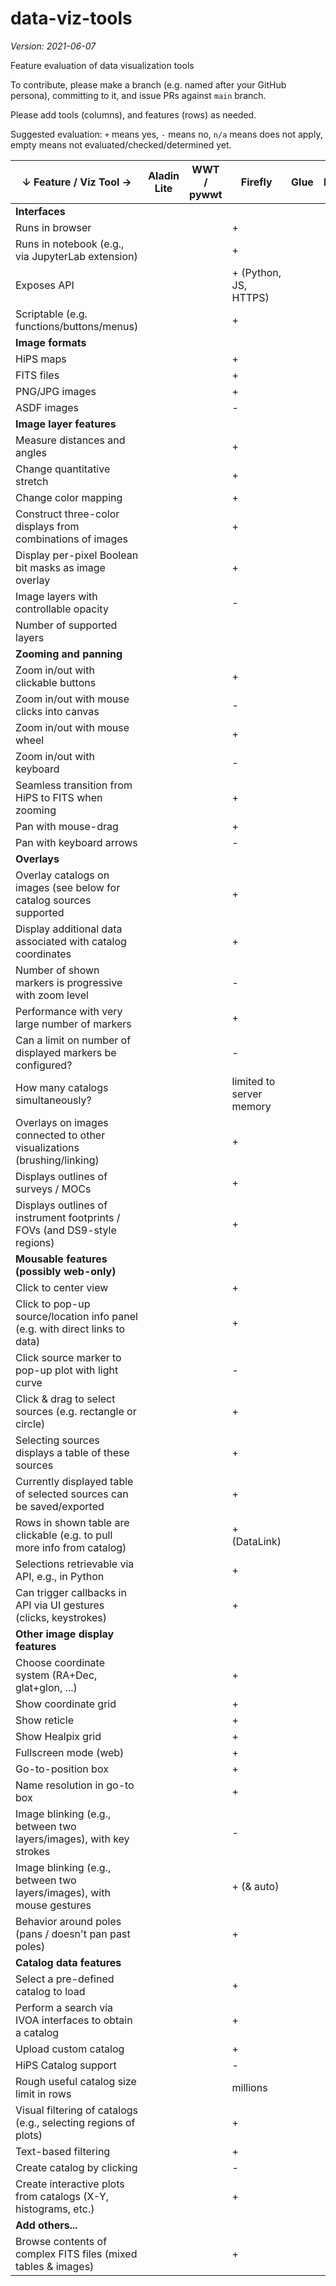 # data-viz-tools

*Version: 2021-06-07*

Feature evaluation of data visualization tools

To contribute, please make a branch (e.g. named after your GitHub persona), committing to it, and issue PRs against `main` branch.

Please add tools (columns), and features (rows) as needed.

Suggested evaluation: `+` means yes, `-` means no, `n/a` means does not apply, empty means not evaluated/checked/determined yet.

| ↓ Feature / Viz Tool →                                                      | Aladin Lite   | WWT / pywwt | Firefly | Glue | ESASky | Vaex | js9 | TOPCAT | yt | add others... |
| --------------------------------------------------------------------------- | ------------- | ----------- | ------- | ---- | ------ | ---- | --- | ------ | -- | ------------- |
| **Interfaces**                                                              |               |             |         |      |        |      |     |        |    |               |
| Runs in browser                                                             |               |             |+        |      |        |      |     |        |    |               |
| Runs in notebook (e.g., via JupyterLab extension)                           |               |             |+        |      |        |      |     |        |    |               |
| Exposes API                                                                 |               |             |+ (Python, JS, HTTPS) |      |        |      |     |        |    |               |
| Scriptable (e.g. functions/buttons/menus)                                   |               |             |+        |      |        |      |     |        |    |               |
| **Image formats**                                                           |               |             |         |      |        |      |     |        |    |               |
| HiPS maps                                                                   |               |             |+        |      |        |      |     |        |    |               |
| FITS files                                                                  |               |             |+        |      |        |      |     |        |    |               |
| PNG/JPG images                                                              |               |             |+        |      |        |      |     |        |    |               |
| ASDF images                                                                 |               |             |-        |      |        |      |     |        |    |               |
| **Image layer features**                                                    |               |             |         |      |        |      |     |        |    |               |
| Measure distances and angles                                                |               |             |+        |      |        |      |     |        |    |               |
| Change quantitative stretch                                                 |               |             |+        |      |        |      |     |        |    |               |
| Change color mapping                                                        |               |             |+        |      |        |      |     |        |    |               |
| Construct three-color displays from combinations of images                  |               |             |+        |      |        |      |     |        |    |               |
| Display per-pixel Boolean bit masks as image overlay                        |               |             |+        |      |        |      |     |        |    |               |
| Image layers with controllable opacity                                      |               |             |-        |      |        |      |     |        |    |               |
| Number of supported layers                                                  |               |             |         |      |        |      |     |        |    |               |
| **Zooming and panning**                                                     |               |             |         |      |        |      |     |        |    |               |
| Zoom in/out with clickable buttons                                          |               |             |+        |      |        |      |     |        |    |               |
| Zoom in/out with mouse clicks into canvas                                   |               |             |-        |      |        |      |     |        |    |               |
| Zoom in/out with mouse wheel                                                |               |             |+        |      |        |      |     |        |    |               |
| Zoom in/out with keyboard                                                   |               |             |-        |      |        |      |     |        |    |               |
| Seamless transition from HiPS to FITS when zooming                          |               |             |+        |      |        |      |     |        |    |               |
| Pan with mouse-drag                                                         |               |             |+        |      |        |      |     |        |    |               |
| Pan with keyboard arrows                                                    |               |             |-        |      |        |      |     |        |    |               |
| **Overlays**                                                                |               |             |         |      |        |      |     |        |    |               |
| Overlay catalogs on images (see below for catalog sources supported         |               |             |+        |      |        |      |     |        |    |               |
| Display additional data associated with catalog coordinates                 |               |             |+        |      |        |      |     |        |    |               |
| Number of shown markers is progressive with zoom level                      |               |             |-        |      |        |      |     |        |    |               |
| Performance with very large number of markers                               |               |             |+        |      |        |      |     |        |    |               |
| Can a limit on number of displayed markers be configured?                   |               |             |-        |      |        |      |     |        |    |               |
| How many catalogs simultaneously?                                           |               |             |limited to server memory |      |        |      |     |        |    |               |
| Overlays on images connected to other visualizations (brushing/linking)     |               |             |+        |      |        |      |     |        |    |               |
| Displays outlines of surveys / MOCs                                         |               |             |+        |      |        |      |     |        |    |               |
| Displays outlines of instrument footprints / FOVs (and DS9-style regions)   |               |             |+        |      |        |      |     |        |    |               |
| **Mousable features (possibly web-only)**                                   |               |             |         |      |        |      |     |        |    |               |
| Click to center view                                                        |               |             |+        |      |        |      |     |        |    |               |
| Click to pop-up source/location info panel (e.g. with direct links to data) |               |             |+        |      |        |      |     |        |    |               |
| Click source marker to pop-up plot with light curve                         |               |             |-        |      |        |      |     |        |    |               |
| Click & drag to select sources (e.g. rectangle or circle)                   |               |             |+        |      |        |      |     |        |    |               |
| Selecting sources displays a table of these sources                         |               |             |+        |      |        |      |     |        |    |               |
| Currently displayed table of selected sources can be saved/exported         |               |             |+        |      |        |      |     |        |    |               |
| Rows in shown table are clickable (e.g. to pull more info from catalog)     |               |             |+ (DataLink) |      |        |      |     |        |    |               |
| Selections retrievable via API, e.g., in Python                             |               |             |+        |      |        |      |     |        |    |               |
| Can trigger callbacks in API via UI gestures (clicks, keystrokes)           |               |             |+        |      |        |      |     |        |    |               |
| **Other image display features**                                            |               |             |         |      |        |      |     |        |    |               |
| Choose coordinate system (RA+Dec, glat+glon, ...)                           |               |             |+        |      |        |      |     |        |    |               |
| Show coordinate grid                                                        |               |             |+        |      |        |      |     |        |    |               |
| Show reticle                                                                |               |             |+        |      |        |      |     |        |    |               |
| Show Healpix grid                                                           |               |             |+        |      |        |      |     |        |    |               |
| Fullscreen mode (web)                                                       |               |             |+        |      |        |      |     |        |    |               |
| Go-to-position box                                                          |               |             |+        |      |        |      |     |        |    |               |
| Name resolution in go-to box                                                |               |             |+        |      |        |      |     |        |    |               |
| Image blinking (e.g., between two layers/images), with key strokes          |               |             |-        |      |        |      |     |        |    |               |
| Image blinking (e.g., between two layers/images), with mouse gestures       |               |             |+ (& auto) |      |        |      |     |        |    |               |
| Behavior around poles (pans / doesn't pan past poles)                       |               |             |+        |      |        |      |     |        |    |               |
| **Catalog data features**                                                   |               |             |         |      |        |      |     |        |    |               |
| Select a pre-defined catalog to load                                        |               |             |+        |      |        |      |     |        |    |               |
| Perform a search via IVOA interfaces to obtain a catalog                    |               |             |+        |      |        |      |     |        |    |               |
| Upload custom catalog                                                       |               |             |+        |      |        |      |     |        |    |               |
| HiPS Catalog support                                                        |               |             |-        |      |        |      |     |        |    |               |
| Rough useful catalog size limit in rows                                     |               |             |millions |      |        |      |     |        |    |               |
| Visual filtering of catalogs (e.g., selecting regions of plots)             |               |             |+        |      |        |      |     |        |    |               |
| Text-based filtering                                                        |               |             |+        |      |        |      |     |        |    |               |
| Create catalog by clicking                                                  |               |             |-        |      |        |      |     |        |    |               |
| Create interactive plots from catalogs (X-Y, histograms, etc.)              |               |             |+        |      |        |      |     |        |    |               |
| **Add others...**                                                           |               |             |         |      |        |      |     |        |    |               |
| Browse contents of complex FITS files (mixed tables & images)               |               |             |+        |      |        |      |     |        |    |               |
